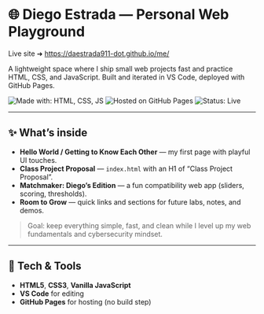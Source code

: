 # 🌐 Diego Estrada — Personal Web Playground
Live site ➜ https://daestrada911-dot.github.io/me/

A lightweight space where I ship small web projects fast and practice HTML, CSS, and JavaScript. Built and iterated in VS Code, deployed with GitHub Pages.

![Made with: HTML, CSS, JS](https://img.shields.io/badge/Made%20with-HTML%20%7C%20CSS%20%7C%20JavaScript-informational)
![Hosted on GitHub Pages](https://img.shields.io/badge/Hosted-GitHub%20Pages-181717)
![Status: Live](https://img.shields.io/badge/Status-Live-brightgreen)

---

## ✨ What’s inside
- **Hello World / Getting to Know Each Other** — my first page with playful UI touches.
- **Class Project Proposal** — `index.html` with an H1 of “Class Project Proposal”.
- **Matchmaker: Diego’s Edition** — a fun compatibility web app (sliders, scoring, thresholds).
- **Room to Grow** — quick links and sections for future labs, notes, and demos.

> Goal: keep everything simple, fast, and clean while I level up my web fundamentals and cybersecurity mindset.

---

## 🧰 Tech & Tools
- **HTML5**, **CSS3**, **Vanilla JavaScript**
- **VS Code** for editing
- **GitHub Pages** for hosting (no build step)

